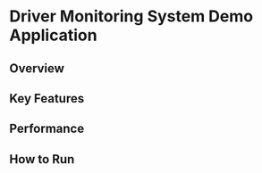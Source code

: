 # Driver Monitoring System Demo Application

## Overview   

## Key Features   

## Performance

## How to Run
